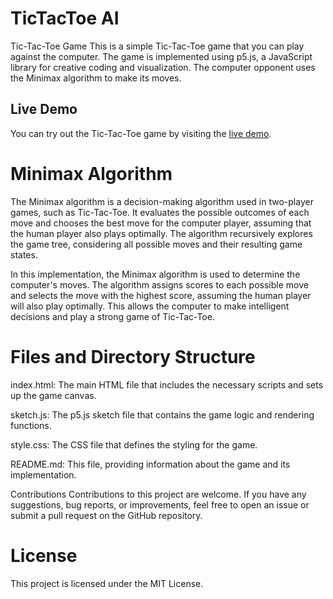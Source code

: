 # TicTacToe AI
Tic-Tac-Toe Game
This is a simple Tic-Tac-Toe game that you can play against the computer. The game is implemented using p5.js, a JavaScript library for creative coding and visualization. The computer opponent uses the Minimax algorithm to make its moves.

## Live Demo
You can try out the Tic-Tac-Toe game by visiting the [live demo](https://editor.p5js.org/Ahad_BDB/full/iJWXvQE4o).

# Minimax Algorithm
The Minimax algorithm is a decision-making algorithm used in two-player games, such as Tic-Tac-Toe. It evaluates the possible outcomes of each move and chooses the best move for the computer player, assuming that the human player also plays optimally. The algorithm recursively explores the game tree, considering all possible moves and their resulting game states.

In this implementation, the Minimax algorithm is used to determine the computer's moves. The algorithm assigns scores to each possible move and selects the move with the highest score, assuming the human player will also play optimally. This allows the computer to make intelligent decisions and play a strong game of Tic-Tac-Toe.

 # Files and Directory Structure
index.html: The main HTML file that includes the necessary scripts and sets up the game canvas.

sketch.js: The p5.js sketch file that contains the game logic and rendering functions.

style.css: The CSS file that defines the styling for the game.

README.md: This file, providing information about the game and its implementation.


Contributions
Contributions to this project are welcome. If you have any suggestions, bug reports, or improvements, feel free to open an issue or submit a pull request on the GitHub repository.

# License
This project is licensed under the MIT License.
